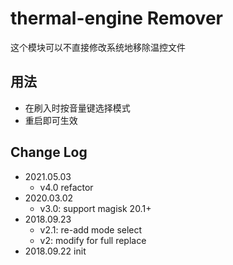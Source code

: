 # thermal-engine Remover

这个模块可以不直接修改系统地移除温控文件

## 用法
- 在刷入时按音量键选择模式
- 重启即可生效

## Change Log
- 2021.05.03
  - v4.0 refactor
- 2020.03.02
  - v3.0: support magisk 20.1+
- 2018.09.23 
  - v2.1: re-add mode select 
  - v2: modify for full replace
- 2018.09.22 init
